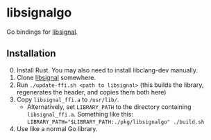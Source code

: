 # libsignalgo
Go bindings for [libsignal](https://github.com/signalapp/libsignal).

## Installation
0. Install Rust. You may also need to install libclang-dev manually.
1. Clone [libsignal](https://github.com/signalapp/libsignal) somewhere.
2. Run `./update-ffi.sh <path to libsignal>` (this builds the library, regenerates the header, and copies them both here)
3. Copy `libsignal_ffi.a` to `/usr/lib/`.
   * Alternatively, set `LIBRARY_PATH` to the directory containing `libsignal_ffi.a`.
	 Something like this: `LIBRARY_PATH="$LIBRARY_PATH:./pkg/libsignalgo" ./build.sh`
4. Use like a normal Go library.
